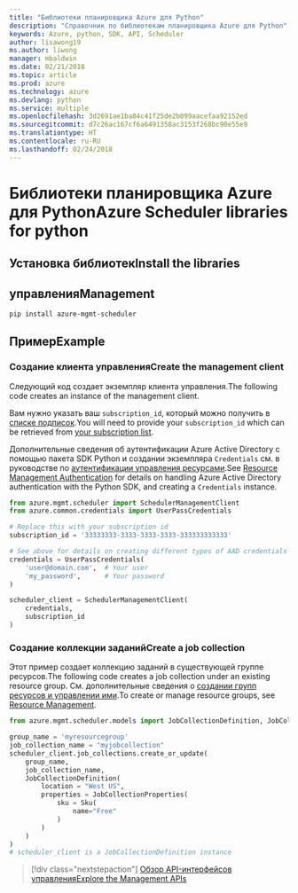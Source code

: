 ```yaml
---
title: "Библиотеки планировщика Azure для Python"
description: "Справочник по библиотекам планировщика Azure для Python"
keywords: Azure, python, SDK, API, Scheduler
author: lisawong19
ms.author: liwong
manager: mbaldwin
ms.date: 02/21/2018
ms.topic: article
ms.prod: azure
ms.technology: azure
ms.devlang: python
ms.service: multiple
ms.openlocfilehash: 3d2691ae1ba84c41f25de2b099aacefaa92152ed
ms.sourcegitcommit: d7c26ac167cf6a6491358ac3153f268bc90e55e9
ms.translationtype: HT
ms.contentlocale: ru-RU
ms.lasthandoff: 02/24/2018
---
```

# <a name="azure-scheduler-libraries-for-python"></a><span data-ttu-id="873e2-104">Библиотеки планировщика Azure для Python</span><span class="sxs-lookup"><span data-stu-id="873e2-104">Azure Scheduler libraries for python</span></span>

## <a name="install-the-libraries"></a><span data-ttu-id="873e2-105">Установка библиотек</span><span class="sxs-lookup"><span data-stu-id="873e2-105">Install the libraries</span></span>

## <a name="management"></a><span data-ttu-id="873e2-106">управления</span><span class="sxs-lookup"><span data-stu-id="873e2-106">Management</span></span>

```bash
pip install azure-mgmt-scheduler
```
## <a name="example"></a><span data-ttu-id="873e2-107">Пример</span><span class="sxs-lookup"><span data-stu-id="873e2-107">Example</span></span>

### <a name="create-the-management-client"></a><span data-ttu-id="873e2-108">Создание клиента управления</span><span class="sxs-lookup"><span data-stu-id="873e2-108">Create the management client</span></span>

<span data-ttu-id="873e2-109">Следующий код создает экземпляр клиента управления.</span><span class="sxs-lookup"><span data-stu-id="873e2-109">The following code creates an instance of the management client.</span></span>

<span data-ttu-id="873e2-110">Вам нужно указать ваш ``subscription_id``, который можно получить в [списке подписок](https://manage.windowsazure.com/#Workspaces/AdminTasks/SubscriptionMapping).</span><span class="sxs-lookup"><span data-stu-id="873e2-110">You will need to provide your ``subscription_id`` which can be retrieved from [your subscription list](https://manage.windowsazure.com/#Workspaces/AdminTasks/SubscriptionMapping).</span></span>

<span data-ttu-id="873e2-111">Дополнительные сведения об аутентификации Azure Active Directory с помощью пакета SDK Python и создании экземпляра ``Credentials`` см. в руководстве по [аутентификации управления ресурсами](/python/azure/python-sdk-azure-authenticate).</span><span class="sxs-lookup"><span data-stu-id="873e2-111">See [Resource Management Authentication](/python/azure/python-sdk-azure-authenticate) for details on handling Azure Active Directory authentication with the Python SDK, and creating a ``Credentials`` instance.</span></span>

```python
from azure.mgmt.scheduler import SchedulerManagementClient
from azure.common.credentials import UserPassCredentials

# Replace this with your subscription id
subscription_id = '33333333-3333-3333-3333-333333333333'

# See above for details on creating different types of AAD credentials
credentials = UserPassCredentials(
    'user@domain.com',  # Your user
    'my_password',      # Your password
)

scheduler_client = SchedulerManagementClient(
    credentials,
    subscription_id
)
```

### <a name="create-a-job-collection"></a><span data-ttu-id="873e2-112">Создание коллекции заданий</span><span class="sxs-lookup"><span data-stu-id="873e2-112">Create a job collection</span></span>

<span data-ttu-id="873e2-113">Этот пример создает коллекцию заданий в существующей группе ресурсов.</span><span class="sxs-lookup"><span data-stu-id="873e2-113">The following code creates a job collection under an existing resource group.</span></span>
<span data-ttu-id="873e2-114">См. дополнительные сведения о [создании групп ресурсов и управлении ими](/python/api/overview/azure/azure.mgmt.resource).</span><span class="sxs-lookup"><span data-stu-id="873e2-114">To create or manage resource groups, see [Resource Management](/python/api/overview/azure/azure.mgmt.resource).</span></span>

```python
from azure.mgmt.scheduler.models import JobCollectionDefinition, JobCollectionProperties, Sku

group_name = 'myresourcegroup'
job_collection_name = "myjobcollection"
scheduler_client.job_collections.create_or_update(
    group_name,
    job_collection_name,
    JobCollectionDefinition(
        location = "West US",
        properties = JobCollectionProperties(
            sku = Sku(
                name="Free"
            )
        )
    )
)
# scheduler_client is a JobCollectionDefinition instance
```

> [!div class="nextstepaction"]
> [<span data-ttu-id="873e2-115">Обзор API-интерфейсов управления</span><span class="sxs-lookup"><span data-stu-id="873e2-115">Explore the Management APIs</span></span>](/python/api/overview/azure/scheduler/management)